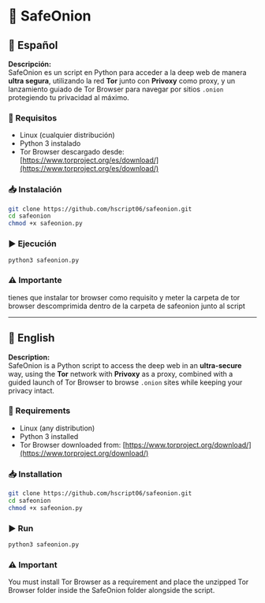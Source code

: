 # 🧅 SafeOnion

## 📌 Español

**Descripción:**  
SafeOnion es un script en Python para acceder a la deep web de manera **ultra segura**, utilizando la red **Tor** junto con **Privoxy** como proxy, y un lanzamiento guiado de Tor Browser para navegar por sitios `.onion` protegiendo tu privacidad al máximo.

### 🔧 Requisitos  
- Linux (cualquier distribución)  
- Python 3 instalado  
- Tor Browser descargado desde: [https://www.torproject.org/es/download/](https://www.torproject.org/es/download/)  

### 📥 Instalación  
```bash
git clone https://github.com/hscript06/safeonion.git
cd safeonion
chmod +x safeonion.py
```

### ▶ Ejecución  
```bash
python3 safeonion.py
```

### ⚠️ Importante
tienes que instalar tor browser como requisito y meter la carpeta de tor browser descomprimida dentro de la carpeta de safeonion junto al script

---

## 📌 English

**Description:**  
SafeOnion is a Python script to access the deep web in an **ultra-secure** way, using the **Tor** network with **Privoxy** as a proxy, combined with a guided launch of Tor Browser to browse `.onion` sites while keeping your privacy intact.

### 🔧 Requirements  
- Linux (any distribution)  
- Python 3 installed  
- Tor Browser downloaded from: [https://www.torproject.org/download/](https://www.torproject.org/download/)  

### 📥 Installation  
```bash
git clone https://github.com/hscript06/safeonion.git
cd safeonion
chmod +x safeonion.py
```

### ▶ Run  
```bash
python3 safeonion.py
```

### ⚠️ Important
You must install Tor Browser as a requirement and place the unzipped Tor Browser folder inside the SafeOnion folder alongside the script.
